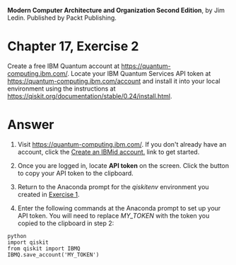 __Modern Computer Architecture and Organization Second Edition__, by Jim Ledin. Published by Packt Publishing.
# Chapter 17, Exercise 2

Create a free IBM Quantum account at https://quantum-computing.ibm.com/. Locate your IBM Quantum Services API token at https://quantum-computing.ibm.com/account and install it into your local environment using the instructions at https://qiskit.org/documentation/stable/0.24/install.html.

# Answer
1. Visit https://quantum-computing.ibm.com/. If you don't already have an account, click the [Create an IBMid account.](https://auth.quantum-computing.ibm.com/auth/idaas) link to get started.

2. Once you are logged in, locate **API token** on the screen. Click the button to copy your API token to the clipboard.

3. Return to the Anaconda prompt for the *qiskitenv* environment you created in [Exercise 1](Ex__1_install_qiskit.md).

4. Enter the following commands at the Anaconda prompt to set up your API token. You will need to replace *MY_TOKEN* with the token you copied to the clipboard in step 2:
```
python
import qiskit
from qiskit import IBMQ
IBMQ.save_account('MY_TOKEN')
```